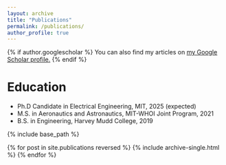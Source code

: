 ```yaml
---
layout: archive
title: "Publications"
permalink: /publications/
author_profile: true
---
```


{% if author.googlescholar %}
  You can also find my articles on <u><a href="{{author.googlescholar}}">my Google Scholar profile</a>.</u>
{% endif %}

Education
======
* Ph.D Candidate in Electrical Engineering, MIT, 2025 (expected)
* M.S. in Aeronautics and Astronautics, MIT-WHOI Joint Program, 2021
* B.S. in Engineering, Harvey Mudd College, 2019

{% include base_path %}

{% for post in site.publications reversed %}
  {% include archive-single.html %}
{% endfor %}
